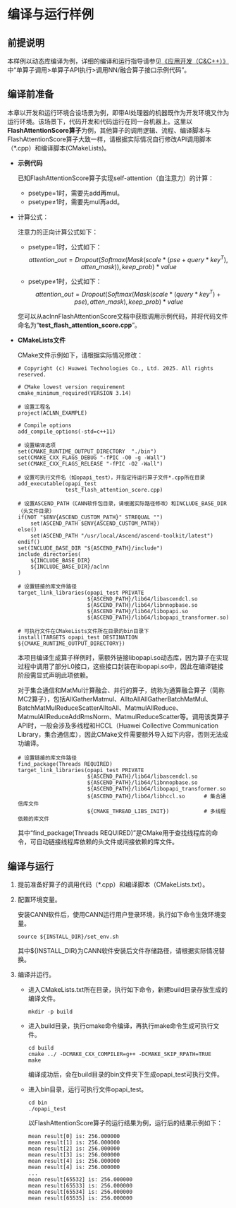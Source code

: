 # 编译与运行样例

## 前提说明

本样例以动态库编译为例，详细的编译和运行指导请参见[《应用开发（C&C++）》](https://hiascend.com/document/redirect/CannCommercialCppInferWizard)中“单算子调用>单算子API执行>调用NN/融合算子接口示例代码”。

## 编译前准备
本章以开发和运行环境合设场景为例，即带AI处理器的机器既作为开发环境又作为运行环境。该场景下，代码开发和代码运行在同一台机器上。这里以**FlashAttentionScore算子**为例，其他算子的调用逻辑、流程、编译脚本与FlashAttentionScore算子大致一样，请根据实际情况自行修改API调用脚本（\*.cpp）和编译脚本(CMakeLists)。

- **示例代码**

   已知FlashAttentionScore算子实现self-attention（自注意力）的计算：  
    -   psetype=1时，需要先add再mul。
    -   psetype≠1时，需要先mul再add。

- 计算公式：

  注意力的正向计算公式如下：

    - psetype=1时，公式如下：
      $$
      attention\_out = Dropout(Softmax(Mask(scale*(pse+query*key^T), atten\_mask)), keep\_prob)*value
      $$

    - psetype≠1时，公式如下：
      $$
      attention\_out=Dropout(Softmax(Mask(scale*(query*key^T) + pse),atten\_mask),keep\_prob)*value
      $$

  您可以从aclnnFlashAttentionScore文档中获取调用示例代码，并将代码文件命名为“**test\_flash_attention_score.cpp**”。

- **CMakeLists文件**

    CMake文件示例如下，请根据实际情况修改：
    ```
    # Copyright (c) Huawei Technologies Co., Ltd. 2025. All rights reserved.
    
    # CMake lowest version requirement
    cmake_minimum_required(VERSION 3.14)
    
    # 设置工程名
    project(ACLNN_EXAMPLE)
    
    # Compile options
    add_compile_options(-std=c++11)
    
    # 设置编译选项
    set(CMAKE_RUNTIME_OUTPUT_DIRECTORY  "./bin")    
    set(CMAKE_CXX_FLAGS_DEBUG "-fPIC -O0 -g -Wall")
    set(CMAKE_CXX_FLAGS_RELEASE "-fPIC -O2 -Wall")
    
    # 设置可执行文件名（如opapi_test），并指定待运行算子文件*.cpp所在目录
    add_executable(opapi_test
                   test_flash_attention_score.cpp) 
    
    # 设置ASCEND_PATH（CANN软件包目录，请根据实际路径修改）和INCLUDE_BASE_DIR（头文件目录）
    if(NOT "$ENV{ASCEND_CUSTOM_PATH}" STREQUAL "")      
        set(ASCEND_PATH $ENV{ASCEND_CUSTOM_PATH})
    else()
        set(ASCEND_PATH "/usr/local/Ascend/ascend-toolkit/latest")
    endif()
    set(INCLUDE_BASE_DIR "${ASCEND_PATH}/include")
    include_directories(
        ${INCLUDE_BASE_DIR}
        ${INCLUDE_BASE_DIR}/aclnn
    )
    
    # 设置链接的库文件路径
    target_link_libraries(opapi_test PRIVATE
                          ${ASCEND_PATH}/lib64/libascendcl.so
                          ${ASCEND_PATH}/lib64/libnnopbase.so
                          ${ASCEND_PATH}/lib64/libopapi.so
                          ${ASCEND_PATH}/lib64/libopapi_transformer.so)
    
    # 可执行文件在CMakeLists文件所在目录的bin目录下
    install(TARGETS opapi_test DESTINATION ${CMAKE_RUNTIME_OUTPUT_DIRECTORY})
    ```
    本项目编译生成算子样例时，需额外链接libopapi.so动态库，因为算子在实现过程中调用了部分L0接口，这些接口封装在libopapi.so中，因此在编译链接阶段需显式声明此项依赖。
    
    对于集合通信和MatMul计算融合、并行的算子，统称为通算融合算子（简称MC2算子），包括AllGatherMatmul、AlltoAllAllGatherBatchMatMul、BatchMatMulReduceScatterAlltoAll、MatmulAllReduce、MatmulAllReduceAddRmsNorm、MatmulReduceScatter等。调用该类算子API时，一般会涉及多线程和HCCL（Huawei Collective Communication Library，集合通信库），因此CMake文件需要额外导入如下内容，否则无法成功编译。
  
  ```
  # 设置链接的库文件路径
  find_package(Threads REQUIRED)
  target_link_libraries(opapi_test PRIVATE
                        ${ASCEND_PATH}/lib64/libascendcl.so
                        ${ASCEND_PATH}/lib64/libnnopbase.so
                        ${ASCEND_PATH}/lib64/libopapi_transformer.so
                        ${ASCEND_PATH}/lib64/libhccl.so      # 集合通信库文件
                        ${CMAKE_THREAD_LIBS_INIT})           # 多线程依赖的库文件
  ```
  其中“find_package(Threads REQUIRED)”是CMake用于查找线程库的命令，可自动链接线程库依赖的头文件或间接依赖的库文件。
  
## 编译与运行

  1. 提前准备好算子的调用代码（\*.cpp）和编译脚本（CMakeLists.txt）。
  2. 配置环境变量。 

     安装CANN软件后，使用CANN运行用户登录环境，执行如下命令生效环境变量。
        ```
        source ${INSTALL_DIR}/set_env.sh
        ```
     其中${INSTALL_DIR}为CANN软件安装后文件存储路径，请根据实际情况替换。 
   3. 编译并运行。
        - 进入CMakeLists.txt所在目录，执行如下命令，新建build目录存放生成的编译文件。
          
            ```
            mkdir -p build 
            ```
        
        - 进入build目录，执行cmake命令编译，再执行make命令生成可执行文件。
          
          ```
          cd build
          cmake ../ -DCMAKE_CXX_COMPILER=g++ -DCMAKE_SKIP_RPATH=TRUE
          make
          ```

          编译成功后，会在build目录的bin文件夹下生成opapi\_test可执行文件。
          
      - 进入bin目录，运行可执行文件opapi\_test。
        
        ```
        cd bin
        ./opapi_test
        ```
        
        以FlashAttentionScore算子的运行结果为例，运行后的结果示例如下：

        ```
        mean result[0] is: 256.000000
        mean result[1] is: 256.000000
        mean result[2] is: 256.000000
        mean result[3] is: 256.000000
        mean result[4] is: 256.000000
        mean result[4] is: 256.000000
        ...
        mean result[65532] is: 256.000000
        mean result[65533] is: 256.000000
        mean result[65534] is: 256.000000
        mean result[65535] is: 256.000000
        ```

